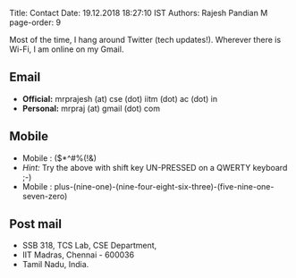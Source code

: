 Title: Contact
Date: 19.12.2018 18:27:10 IST
Authors: Rajesh Pandian M
page-order: 9

Most of the time, I hang around Twitter (tech updates!). Wherever there is Wi-Fi, I am online on my Gmail. 

## Email

- **Official:**  mrprajesh (at) cse (dot) iitm (dot) ac (dot) in
- **Personal:**  mrpraj (at) gmail (dot) com


## Mobile

- Mobile : ($*^#%(!&)
- _Hint:_ Try the above with shift key UN-PRESSED on a QWERTY keyboard ;-)
- Mobile : plus-(nine-one)-(nine-four-eight-six-three)-(five-nine-one-seven-zero)

## Post mail

- SSB 318, TCS Lab, CSE Department,
- IIT Madras, Chennai - 600036
- Tamil Nadu, India.
